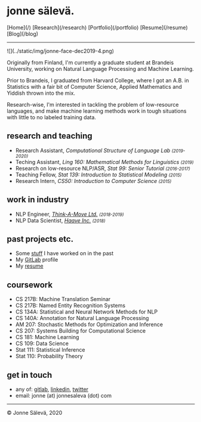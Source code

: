 <div id='topheader'>

# jonne sälevä.

</div>

<thead>

<tr>

  <td>[Home](/)</td>

  <td>[Research](/research)</td>

  <td>[Portfolio](/portfolio)</td>

  <td>[Resume](/resume)</td>

  <td>[Blog](/blog)</td>

</tr>

</thead>

---

<div id='profile'>![](../static/img/jonne-face-dec2019-4.png)</div>
<div id='container'>

Originally from Finland, I'm currently a graduate student at Brandeis University, working on Natural Language Processing and Machine Learning. 

Prior to Brandeis, I graduated from Harvard College, where I got an A.B. in Statistics with a fair bit of Computer Science, Applied Mathematics and Yiddish thrown into the mix.

Research-wise, I'm interested in tackling the problem of low-resource languages, and make machine learning methods work in tough situations with little to no labeled training data.

## research and teaching

- Research Assistant, *Computational Structure of Language Lab <small>(2019-2020)</small>*
- Teching Assistant, *Ling 160: Mathematical Methods for Linguistics <small>(2019)</small>*
- Research on low-resource NLP/ASR, *Stat 99: Senior Tutorial <small>(2016-2017)</small>*
- Teaching Fellow, *Stat 139: Introduction to Statistical Modeling <small>(2015)</small>*
- Research Intern, *CS50: Introduction to Computer Science <small>(2015)</small>*

## work in industry

- NLP Engineer, *[Think-A-Move Ltd.](http://think-a-move.com/) <small>(2018-2019)</small>*
- NLP Data Scientist, *[Haave Inc.](http://www.haave.io) <small>(2018)</small>*

## past projects etc.

- Some [stuff](/portfolio) I have worked on in the past
- My [GitLab](https://www.gitlab.com/jonnesaleva) profile
- My [resume](/resume)

## coursework

- CS 217B: Machine Translation Seminar
- CS 217B: Named Entity Recognition Systems
- CS 134A: Statistical and Neural Network Methods for NLP
- CS 140A: Annotation for Natural Language Processing
- AM 207: Stochastic Methods for Optimization and Inference
- CS 207: Systems Building for Computational Science
- CS 181: Machine Learning
- CS 109: Data Science
- Stat 111: Statistical Inference
- Stat 110: Probability Theory

## get in touch

- any of: [gitlab](https://www.gitlab.com/jonnesaleva), [linkedin](https://linkedin.com/in/jonnesaleva), [twitter](https://twitter.com/jonnesaleva)
- email: jonne (at) jonnesaleva (dot) com

</div>

---

<tfoot>

<tr>

  <td>© Jonne Sälevä, 2020</td>

</tr>

</tfoot>
